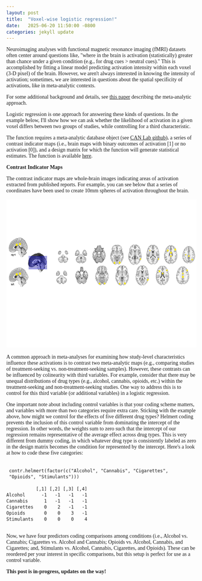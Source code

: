 ```yaml
---
layout: post
title:  "Voxel-wise logistic regression!"
date:   2025-06-20 11:50:00 -0800
categories: jekyll update
---
```


Neuroimaging analyses with functional magnetic resonance imaging (fMRI) datasets often center around questions like, "where in the brain is activation (statistically) greater than chance under a given condition (e.g., for drug cues > neutral cues)." This is accomplished by fitting a linear model predicting activation intensity within each voxel (3-D pixel) of the brain. However, we aren't always interested in knowing the intensity of activation; sometimes, we are interested in questions about the spatial specificity of activations, like in meta-analytic contexts. 

For some additional background and details, see <a href="https://wires.onlinelibrary.wiley.com/doi/10.1002/wcs.41">this paper</a> describing the meta-analytic approach. 

Logistic regression is one approach for answering these kinds of questions. In the example below, I'll show how we can ask whether the likelihood of activation in a given voxel differs between two groups of studies, while controlling for a third characteristic. 

The function requires a meta-analytic database object (see <a href="https://github.com/canlab">CAN Lab github</a>), a series of contrast indicator maps (i.e., brain maps with binary outcomes of activation [1] or no activation [0]), and a design matrix for which the function will generate statistical estimates. The function is available <a href="https://github.com/nharp189/nrh_fMRI_tools">here</a>. 

<b>Contrast Indicator Maps</b>

The contrast indicator maps are whole-brain images indicating areas of activation extracted from published reports. For example, you can see below that a series of coordinates have been used to create 10mm spheres of activation throughout the brain. 

<div align="center"><img src="/images/CIM_example.jpg" width="604" height="392"></div>

A common approach in meta-analyses for examining how study-level characteristics influence these activations is to contrast two meta-analytic maps (e.g., comparing studies of treatment-seeking vs. non-treatment-seeking samples). However, these contrasts can be influenced by colinearity with third variables. For example, consider that there may be unequal distributions of drug types (e.g., alcohol, cannabis, opioids, etc.) within the treatment-seeking and non-treatment-seeking studies. One way to address this is to control for this third variable (or additional variables) in a logistic regression. 

One important note about including control variables is that your coding scheme matters, and variables with more than two categories require extra care. Sticking with the example above, how might we control for the effects of five different drug types? Helmert coding prevents the inclusion of this control variable from dominating the intercept of the regression. In other words, the weights sum to zero such that the intercept of our regression remains representative of the average effect across drug types. This is very different from dummy coding, in which whatever drug type is consistently labeled as zero in the design matrix becomes the condition for represented by the intercept. Here's a look at how to code these five categories: 

<pre><code class="language-r">
 contr.helmert(factor(c("Alcohol", "Cannabis", "Cigarettes",
 "Opioids", "Stimulants")))
 
           [,1] [,2] [,3] [,4]
Alcohol      -1   -1   -1   -1
Cannabis      1   -1   -1   -1
Cigarettes    0    2   -1   -1
Opioids       0    0    3   -1
Stimulants    0    0    0    4

</code></pre>

Now, we have four predictors coding comparisons among conditions (i.e., Alcohol vs. Cannabis; Cigarettes vs. Alcohol and Cannabis; Opioids vs. Alcohol, Cannabis, and Cigarettes; and, Stimulants vs. Alcohol, Cannabis, Cigarettes, and Opioids). These can be reordered per your interest in specific comparisons, but this setup is perfect for use as a control variable. 

<b>This post is in-progress, updates on the way!</b>
<body style="font-family: Optima">